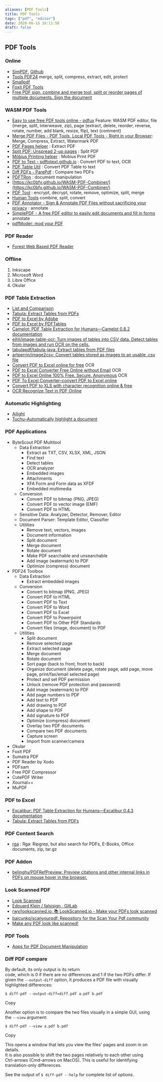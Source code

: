 ```yaml
---
aliases: [PDF Tools]
title: PDF Tools
tags: ["pdf", "editor"]
date: 2020-06-16 16:11:58
draft: false
---
```


## PDF Tools

### Online

- [SimPDF](https://simpdf.com/), [Github](https://github.com/shashanoid/Simpdf)
- [Tools PDF24](https://tools.pdf24.org/en/) merge, split, compress, extract, edit, protect
- [Smallpdf](https://smallpdf.com/)
- [Foxit PDF Tools](https://www.foxitsoftware.com/pdf-converter/)
- [Free PDF sign, combine and merge tool, split or reorder pages of multiple documents. Sign the document](https://pdfwrench.com/)

### WASM PDF Tools

- [Easy to use free PDF tools online - pdfux](https://pdfux.com/) Feature: WASM PDF editor, file (merge, split, interweave, zip), page (extract, delete, reorder, reverse, rotate, number, add blank, resize, flip), text (comment)
- [Merge PDF Files - PDF Tools, Local PDF Tools - Right in your Browser](https://localpdf.tech/): Merge, Compress, Extract, Watermark PDF
- [PDF Pages helper](https://shreevatsa.net/pdf-pages/) : Extract PDF
- [Split PDF: Unspread 2-up pages](https://shreevatsa.net/pdf-unspread/) : Split PDF
- [Möbius Printing helper](https://shreevatsa.net/mobius-print/) : Mobius Print PDF
- [PDF to Text - pdftotext.github.io](https://pdftotext.github.io/) : Convert PDF to text, OCR
- [PDF Table Util](https://pdftableutil.possiblenull.com/app/) : Convert PDF Table to text
- [Diff PDFs - ParePdf](https://parepdf.com/) : Compare two PDFs
- [PDFTRon](https://www.pdftron.com/webviewer/demo/) : document manipulation
- [https://kc0bfv.github.io/WASM-PDF-Combiner/](https://kc0bfv.github.io/WASM-PDF-Combiner/)
- [PDF Tool](https://www.pdftool.org/en) : encrypt, decrypt, rotate, remove, optimize, split, merge
- [Human Tools](https://humantools.io/) combine, split, convert
- [PDF Annotator - Sign & Annotate PDF Files without sacrificing your privacy](https://pdf-annotator.repeat.day/) : annotate
- [SimplePDF - A free PDF editor to easily edit documents and fill in forms](https://simplepdf.eu/) annotate
- [pdfModer: mod your PDF](https://timothebarbe.github.io/pdfModer/)

### PDF Reader

- [Forest Web Based PDF Reader](https://forestreader.com/#)

### Offline

1. Inkscape
2. Microsoft Word
3. Libre Office
4. Okular

### PDF Table Extraction

- [List and Comparison](https://github.com/camelot-dev/camelot/wiki/Comparison-with-other-PDF-Table-Extraction-libraries-and-tools#pdfplumber)
- [Tabula: Extract Tables from PDFs](https://tabula.technology/)
- [PDF to Excel by Adobe](https://www.adobe.com/sea/acrobat/online/pdf-to-excel.html)
- [PDF to Excel by PDFTables](https://pdftables.com/)
- [Camelot: PDF Table Extraction for Humans—Camelot 0.8.2 documentation](https://camelot-py.readthedocs.io/en/master/)
- [eihli/image-table-ocr: Turn images of tables into CSV data. Detect tables from images and run OCR on the cells.](https://github.com/eihli/image-table-ocr)
- [tabulapdf/tabula-java: Extract tables from PDF files](https://github.com/tabulapdf/tabula-java)
- [artperrin/image2csv: Convert tables stored as images to an usable .csv file](https://github.com/artperrin/image2csv)
- [Convert PDF to Excel online for free](https://www.onlineocr.net/pdftoexcel) OCR
- [PDF to Excel Converter Free Online without Email](https://www.pdftoexcelconverter.net/) OCR
- [PDF to Excel Online 100% Free. Secure. Anonymous](https://easypdf.com/pdf-to-excel) OCR
- [PDF To Excel Converter–convert PDF to Excel online](https://www.ocr2edit.com/convert-to-excel)
- [Convert PDF to XLS with character recognition online & free](https://online2pdf.com/convert-pdf-to-xls-with-ocr)
- [OCR Recognize Text in PDF Online](https://www.sejda.com/ocr-pdf)

### Automatic Highlighting

- [Ailight](https://anishthite.github.io/ailight/)
- [Tuchu–Automatically highlight a document](https://tuchu.app/)

### PDF Applications

- ByteScout PDF Multitool
    - Data Extraction
        - Extract as TXT, CSV, XLSX, XML, JSON
        - Find text
        - Detect tables
        - OCR analyzer
        - Embedded images
        - Attachments
        - XFA Form and Form data as XFDF
        - Embedded multimedia
    - Conversion
        - Convert PDF to bitmap (PNG, JPEG)
        - Convert PDF to vector image (EMF)
        - Convert PDF to HTML
    - Sensitive Data: Analyzer, Detector, Remover, Editor
    - Document Parser: Template Editor, Classifier
    - Utilities
        - Remove text, vectors, images
        - Document information
        - Split document
        - Merge document
        - Rotate document
        - Make PDF searchable and unsearchable
        - Add image (watermark) to PDF
        - Optimize (compress) document
- PDF24 Toolbox
    - Data Extraction
        - Extract embedded images
    - Conversion
        - Convert to bitmap (PNG, JPEG)
        - Convert PDF to HTML
        - Convert PDF to Text
        - Convert PDF to Word
        - Convert PDF to Excel
        - Convert PDF to Powerpoint
        - Convert PDF to Other PDF Standards
        - Convert files (image, document) to PDF
    - Utilities
        - Split document
        - Remove selected page
        - Extract selected page
        - Merge document
        - Rotate document
        - Sort page (back to front, front to back)
        - Organize document (delete page, rotate page, add page, move page, print/fax/email selected page)
        - Protect and set PDF permission
        - Unlock (remove PDF protection and password)
        - Add image (watermark) to PDF
        - Add page numbers to PDF
        - Add text to PDF
        - Add drawing to PDF
        - Add shape to PDF
        - Add signature to PDF
        - Optimize (compress) document
        - Overlay two PDF documents
        - Compare two PDF documents
        - Capture screen
        - Import from scanner/camera
- Okular
- Foxit PDF
- Sumatra PDF
- PDF Reader by Xodo
- PDFsam
- Free PDF Compressor
- CutePDF Writer
- Xournal++
- MuPDF

### PDF to Excel

- [Excalibur: PDF Table Extraction for Humans—Excalibur 0.4.3 documentation](https://excalibur-py.readthedocs.io/en/master/)
- [Tabula: Extract Tables from PDFs](https://tabula.technology/)

### PDF Content Search

- [rga](https://phiresky.github.io/blog/2019/rga--ripgrep-for-zip-targz-docx-odt-epub-jpg/) : Rga: Ripgrep, but also search for PDFs, E-Books, Office documents, zip, tar.gz

### PDF Addon

- [belinghy/PDFRefPreview: Preview citations and other internal links in PDFs on mouse hover in the browser.](https://github.com/belinghy/PDFRefPreview)

### Look Scanned PDF

- [Look Scanned](https://lookscanned.io/scan)
- [Edouard Klein / falsisign · GitLab](https://gitlab.com/edouardklein/falsisign)
- [rwv/lookscanned.io: 📚 LookScanned.io - Make your PDFs look scanned](https://github.com/rwv/lookscanned.io)
- [baicunko/scanyourpdf: Repository for the Scan Your Pdf community](https://github.com/baicunko/scanyourpdf)
- [Make any PDF look like scanned!](https://www.scanyourpdf.com/)

### PDF Tools

- [Apps for PDF Document Manipulation](https://products.fileformat.app/pdf/)

### Diff PDF compare

By default, its only output is its return  
code, which is 0 if there are no differences and 1 if the two PDFs differ. If  
given the `--output-diff` option, it produces a PDF file with visually  
highlighted differences:

```none
$ diff-pdf --output-diff=diff.pdf a.pdf b.pdf
```

Copy

Another option is to compare the two files visually in a simple GUI, using  
the `--view` argument:

```none
$ diff-pdf --view a.pdf b.pdf
```

Copy

This opens a window that lets you view the files' pages and zoom in on details.  
It is also possible to shift the two pages relatively to each other using  
Ctrl-arrows (Cmd-arrows on MacOS). This is useful for identifying translation-only differences.

See the output of `$ diff-pdf --help` for complete list of options.
